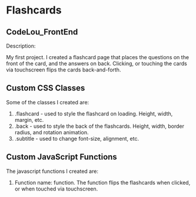 # Flashcards
## CodeLou_FrontEnd
Description:

My first project. I created a flashcard page that places the questions on the front of the card, and the answers on back. Clicking, or touching the cards via touchscreen flips the cards back-and-forth.


## Custom CSS Classes
Some of the classes I created are:
1. .flashcard - used to style the flashcard on loading. Height, width, margin, etc.
2. .back - used to style the back of the flashcards. Height, width, border radius, and rotation animation.
3. .subtitle - used to change font-size, alignment, etc.


## Custom JavaScript Functions
The javascript functions I created are:
1. Function name: function. The function flips the flashcards when clicked, or when touched via touchscreen.

